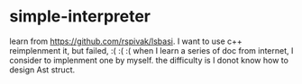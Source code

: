 # simple-interpreter
learn from https://github.com/rspivak/lsbasi.
I want to use c++ reimplenment it, but failed, :( :( :(
when I learn a series of doc from internet, I consider to implenment one by myself.
the difficulty is I donot know how to design Ast struct.

